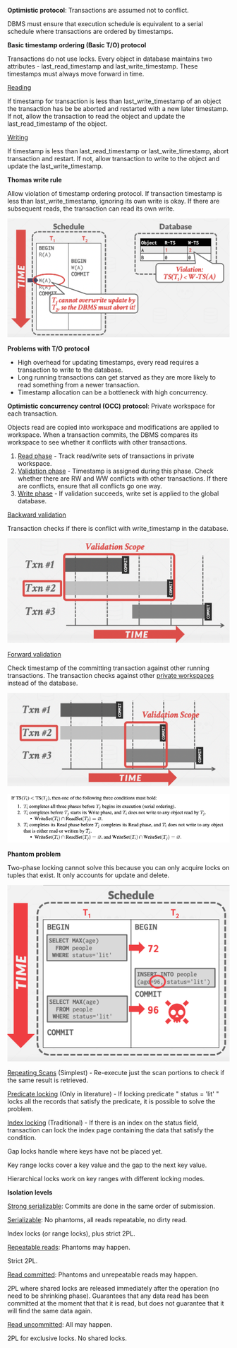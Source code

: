 **Optimistic protocol**: Transactions are assumed not to conflict.

DBMS must ensure that execution schedule is equivalent to a serial schedule where transactions are ordered by timestamps.

**Basic timestamp ordering (Basic T/O) protocol**

Transactions do not use locks. Every object in database maintains two attributes - last_read_timestamp and last_write_timestamp. These timestamps must always move forward in time.

<u>Reading</u>

If timestamp for transaction is less than last_write_timestamp of an object the transaction has be be aborted and restarted with a new later timestamp. If not, allow the transaction to read the object and update the last_read_timestamp of the object.

<u>Writing</u>

If timestamp is less than last_read_timestamp or last_write_timestamp, abort transaction and restart. If not, allow transaction to write to the object and update the last_write_timestamp.

**Thomas write rule**

Allow violation of timestamp ordering protocol. If transaction timestamp is less than last_write_timestamp, ignoring its own write is okay. If there are subsequent reads, the transaction can read its own write.

![](images/Pasted%20image%2020221103123513.png)

**Problems with T/O protocol**

- High overhead for updating timestamps, every read requires a transaction to write to the database.
- Long running transactions can get starved as they are more likely to read something from a newer transaction.
- Timestamp allocation can be a bottleneck with high concurrency.

**Optimistic concurrency control (OCC) protocol**: Private workspace for each transaction.

Objects read are copied into workspace and modifications are applied to workspace. When a transaction commits, the DBMS compares its workspace to see whether it conflicts with other transactions.

1. <u>Read phase</u> - Track read/write sets of transactions in private workspace.
2. <u>Validation phase</u> - Timestamp is assigned during this phase. Check whether there are RW and WW conflicts with other transactions. If there are conflicts, ensure that all conflicts go one way.
3. <u>Write phase</u> - If validation succeeds, write set is applied to the global database.

<u>Backward validation</u>

Transaction checks if there is conflict with write_timestamp in the database.

![](images/Pasted%20image%2020221103125626.png)

<u>Forward validation</u>

Check timestamp of the committing transaction against other running transactions. The transaction checks against other <u>private workspaces</u> instead of the database.

![](images/Pasted%20image%2020221103125709.png)

![](images/Pasted%20image%2020221213172948.png)

**Phantom problem**

Two-phase locking cannot solve this because you can only acquire locks on tuples that exist. It only accounts for update and delete.

![](images/Pasted%20image%2020221108143952.png)

<u>Repeating Scans</u> (Simplest) - Re-execute just the scan portions to check if the same result is retrieved. 

<u>Predicate locking</u>  (Only in literature) - If locking predicate " status = 'lit' " locks all the records that satisfy the predicate, it is possible to solve the problem.

<u>Index locking</u> (Traditional) - If there is an index on the status field, transaction can lock the index page containing the data that satisfy the condition.

Gap locks handle where keys have not be placed yet.

Key range locks cover a key value and the gap to the next key value.

Hierarchical locks work on key ranges with different locking modes.

**Isolation levels**

<u>Strong serializable</u>: Commits are done in the same order of submission.

<u>Serializable</u>: No phantoms, all reads repeatable, no dirty read.

Index locks (or range locks), plus strict 2PL.

<u>Repeatable reads</u>: Phantoms may happen.

Strict 2PL.

<u>Read committed</u>: Phantoms and unrepeatable reads may happen.

2PL where shared locks are released immediately after the operation (no need to be shrinking phase). Guarantees that any data read has been committed at the moment that that it is read, but does not guarantee that it will find the same data again.

<u>Read uncommitted</u>:  All may happen.

2PL for exclusive locks. No shared locks.